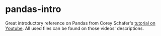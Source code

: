 # pandas-intro
Great introductory reference on Pandas from Corey Schafer's [tutorial on Youtube](https://www.youtube.com/playlist?list=PL-osiE80TeTsWmV9i9c58mdDCSskIFdDS).
All used files can be found on those videos' descriptions.

